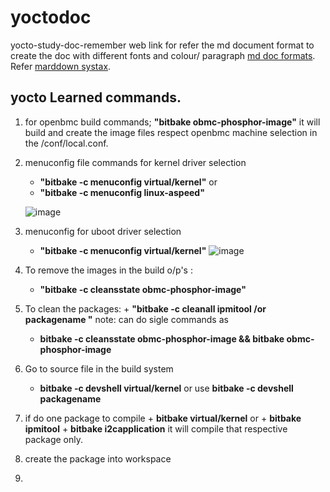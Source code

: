 # yoctodoc
yocto-study-doc-remember 
web link for refer the md document format to create the doc with different fonts and colour/ paragraph [md doc formats](https://www.inflectra.com/Support/KnowledgeBase/KB725.aspx).
Refer [marddown systax](https://www.markdownguide.org/basic-syntax).
## yocto Learned commands.
1. for openbmc build commands;
     **"bitbake obmc-phosphor-image"**
   it will build and create the image files respect openbmc machine selection in the /conf/local.conf.
2. menuconfig file commands for kernel driver selection
    + __"bitbake -c menuconfig virtual/kernel"__
                 or 
   + **"bitbake -c menuconfig linux-aspeed"**
   
   ![image](https://github.com/user-attachments/assets/2846c607-4c61-4ef8-8bb9-821fd3960e55)

4. menuconfig for uboot driver selection
     + **"bitbake -c menuconfig virtual/kernel"**
![image](https://github.com/user-attachments/assets/a81151ca-4706-499f-a9d8-d40567e63ad0)

5. To remove the images in the build o/p's :
     + **"bitbake -c cleansstate obmc-phosphor-image"**
6. To clean the packages:
        + **"bitbake -c cleanall ipmitool /or packagename "**
     note: can do sigle commands as
   + __bitbake -c cleansstate obmc-phosphor-image && bitbake obmc-phosphor-image__
7. Go to source file in the build system
      + **bitbake -c devshell virtual/kernel** or use **bitbake -c devshell packagename**
8. if do one package to compile
       + **bitbake virtual/kernel**  or 
       + **bitbake ipmitool**
       + **bitbake i2capplication**
   it will compile that respective package only.
9. create the package into workspace
10.    
